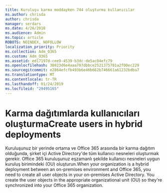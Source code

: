 ```yaml
---
title: Kuruluşu karma moddayken 744 oluşturma kullanıcılar
ms.author: chrisda
author: chrisda
manager: serdars
ms.date: 4/26/2018
ms.audience: Admin
ms.topic: article
ROBOTS: NOINDEX, NOFOLLOW
localization_priority: Priority
ms.collection: Adm_O365
ms.custom: Adm_O365
ms.assetid: ed17197d-cee9-4539-b3dc-de5ac04efc79
ms.openlocfilehash: 38823d6e4aaa707dbbce2521375781a2f00ec229
ms.sourcegitcommit: e2864efcfb493b6e46b662b746661a61232bdba7
ms.translationtype: MT
ms.contentlocale: tr-TR
ms.lasthandoff: 01/24/2019
ms.locfileid: "29495165"
---
```

# <a name="create-users-in-hybrid-deployments"></a><span data-ttu-id="4696f-102">Karma dağıtımlarda kullanıcıları oluşturma</span><span class="sxs-lookup"><span data-stu-id="4696f-102">Create users in hybrid deployments</span></span>

<span data-ttu-id="4696f-p101">Kuruluşunuz bir yerinde ortama ve Office 365 arasında bir karma dağıtım olduğunda, şirket içi Active Directory'de tüm kullanıcı nesneleri oluşturmak gerekir. Office 365 kuruluşunuz eşzamanlı şekilde kullanıcı nesneleri uygun kuruluş birimindeki (OU) oluşturun.</span><span class="sxs-lookup"><span data-stu-id="4696f-p101">When your organization is a hybrid deployment between an on-premises environment and Office 365, you need to create all user objects in your on-premises Active Directory. You create the user objects in the appropriate organizational unit (OU) so they're synchronized into your Office 365 organization.</span></span>
  

